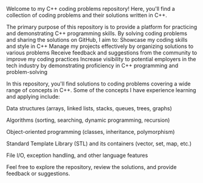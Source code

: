 Welcome to my C++ coding problems repository! Here, you'll find a collection of coding problems and their solutions written in C++.



The primary purpose of this repository is to provide a platform for practicing and demonstrating C++ programming skills. By solving coding problems and sharing the solutions on GitHub, I aim to:
Showcase my coding skills and style in C++
Manage my projects effectively by organizing solutions to various problems
Receive feedback and suggestions from the community to improve my coding practices
Increase visibility to potential employers in the tech industry by demonstrating proficiency in C++ programming and problem-solving



In this repository, you'll find solutions to coding problems covering a wide range of concepts in C++. Some of the concepts I have experience learning and applying include:

Data structures (arrays, linked lists, stacks, queues, trees, graphs)

Algorithms (sorting, searching, dynamic programming, recursion)

Object-oriented programming (classes, inheritance, polymorphism)

Standard Template Library (STL) and its containers (vector, set, map, etc.)

File I/O, exception handling, and other language features

Feel free to explore the repository, review the solutions, and provide feedback or suggestions.
